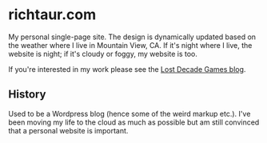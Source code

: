 # richtaur.com

My personal single-page site. The design is dynamically updated based on the weather where I live in Mountain View, CA. If it's night where I live, the website is night; if it's cloudy or foggy, my website is too.

If you're interested in my work please see the [Lost Decade Games blog](http://blog.lostdecadegames.com/).

## History

Used to be a Wordpress blog (hence some of the weird markup etc.). I've been moving my life to the cloud as much as possible but am still convinced that a personal website is important.
